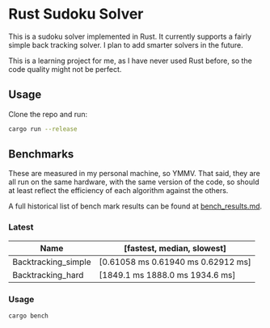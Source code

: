 # Rust Sudoku Solver
This is a sudoku solver implemented in Rust. It currently supports a fairly simple back tracking solver. I plan to add smarter solvers in the future.

This is a learning project for me, as I have never used Rust before, so the code quality might not be perfect.

## Usage

Clone the repo and run:

```bash
cargo run --release
```
##  Benchmarks
These are measured in my personal machine, so YMMV. That said, they are all run on the same hardware, with the same version of the code, so should at least reflect the efficiency of each algorithm against the others.

A full historical list of bench mark results can be found at [bench_results.md](/benches/bench_results.md).

### Latest
Name | [fastest, median, slowest]
--- | --- 
Backtracking_simple | [0.61058 ms 0.61940 ms 0.62912 ms]
Backtracking_hard | [1849.1 ms 1888.0 ms 1934.6 ms]

### Usage
```bash
cargo bench
```
